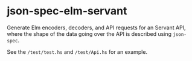 # json-spec-elm-servant

Generate Elm encoders, decoders, and API requests for an Servant API,
where the shape of the data going over the API is described using
`json-spec`.

See the `/test/test.hs` and `/test/Api.hs` for an example.

